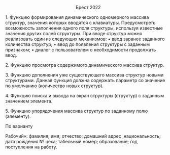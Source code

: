 ﻿
`               				`Брест 2022


1\. Функцию формирования динамического одномерного массива структур, значения которых вводятся с клавиатуры. Предусмотреть возможность заполнения одного поля структуры, используя известные значения других полей структуры. При вводе структур можно реализовать один из следующих механизмов: • ввод заранее заданного количества структур; • ввод до появления структуры с заданным признаком; • диалог с пользователем о необходимости продолжать ввод. 

2\. Функцию просмотра содержимого динамического массива структур. 

3\. Функцию дополнения уже существующего массива структур новыми структурами. Данная функция должна содержать параметр со значение по умолчанию (количество новых структур). 

4\. Функцию поиска и вывода на экран структуры (структур) с заданным значением элемента. 

5\. Функцию упорядочения массива структур по заданному полю (элементу).

По варианту 

Рабочий»: фамилия; имя; отчество; домашний адрес ,национальность; дата рождения № цеха; табельный номер; образование; год поступления на работу.










